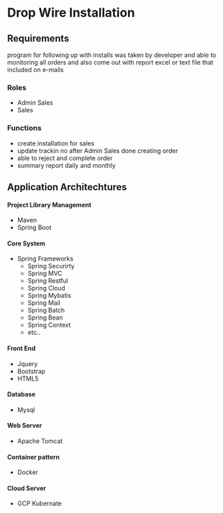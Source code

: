 # Drop Wire Installation

## Requirements
program for following up with installs was taken by developer and able to monitoring all orders and also come out with report excel or text file that included on e-mails

### Roles
- Admin Sales
- Sales

### Functions
- create installation for sales
- update trackin no after Admin Sales done creating order
- able to reject and complete order
- summary report daily and monthly

## Application Architechtures
#### Project Library Management
  - Maven
  - Spring Boot
#### Core System
  - Spring Frameworks
    - Spring Securirty
    - Spring MVC
    - Spring Restful
    - Spring Cloud
    - Spring Mybatis
    - Spring Mail
    - Spring Batch
    - Spring Bean
    - Spring Context
    - etc..
#### Front End
  - Jquery
  - Bootstrap
  - HTML5
#### Database
  - Mysql
#### Web Server
  - Apache Tomcat
#### Container pattern
  - Docker
#### Cloud Server
  - GCP Kubernate

